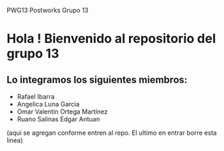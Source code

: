 PWG13
Postworks Grupo 13

#  Hola ! Bienvenido al repositorio del grupo 13

## Lo integramos los siguientes miembros:

* Rafael Ibarra
* Angelica Luna Garcia
* Omar Valentín Ortega Martínez
* Ruano Salinas Edgar Antuan

(aqui se agregan conforme entren al repo. El ultimo en entrar borre esta linea)
